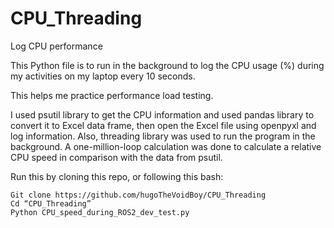 # CPU_Threading
 Log CPU performance

This Python file is to run in the background to log the CPU usage (%) during my activities on my laptop every 10 seconds.

This helps me practice performance load testing.

I used psutil library to get the CPU information and used pandas library to convert it to Excel data frame, then open the Excel file using openpyxl and log information. Also, threading library was used to run the program in the background. A one-million-loop calculation was done to calculate a relative CPU speed in comparison with the data from psutil.

Run this by cloning this repo, or following this bash:

```
Git clone https://github.com/hugoTheVoidBoy/CPU_Threading
Cd “CPU_Threading”
Python CPU_speed_during_ROS2_dev_test.py
```
